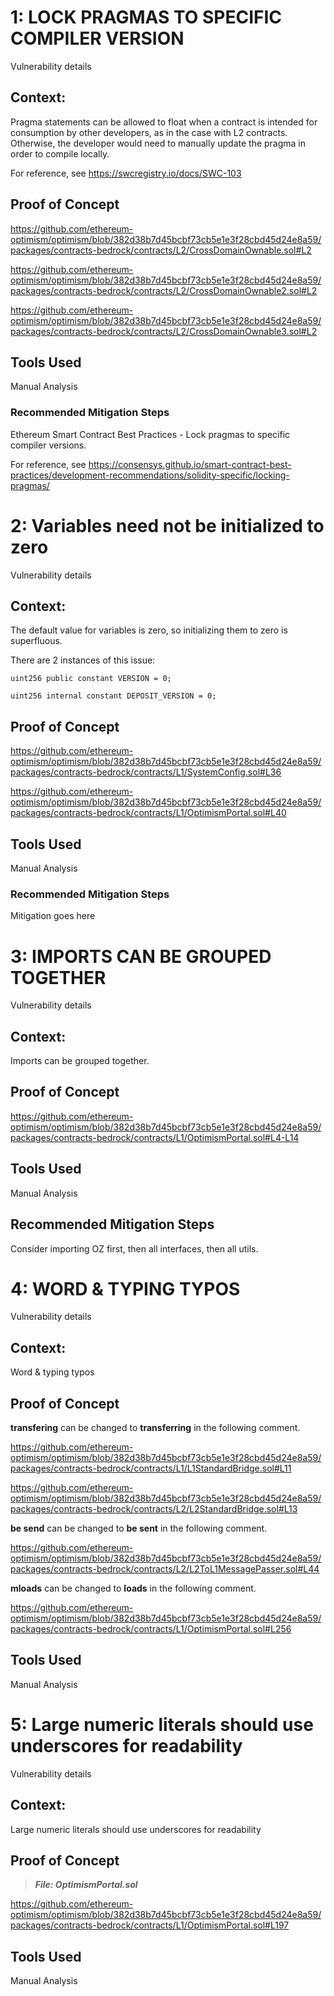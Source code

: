 # 1: LOCK PRAGMAS TO SPECIFIC COMPILER VERSION

Vulnerability details

## Context:

Pragma statements can be allowed to float when a contract is intended for consumption by other developers, as in the case with L2 contracts. Otherwise, the developer would need to manually update the pragma in order to compile locally.

For reference, see https://swcregistry.io/docs/SWC-103


## Proof of Concept

https://github.com/ethereum-optimism/optimism/blob/382d38b7d45bcbf73cb5e1e3f28cbd45d24e8a59/packages/contracts-bedrock/contracts/L2/CrossDomainOwnable.sol#L2

https://github.com/ethereum-optimism/optimism/blob/382d38b7d45bcbf73cb5e1e3f28cbd45d24e8a59/packages/contracts-bedrock/contracts/L2/CrossDomainOwnable2.sol#L2

https://github.com/ethereum-optimism/optimism/blob/382d38b7d45bcbf73cb5e1e3f28cbd45d24e8a59/packages/contracts-bedrock/contracts/L2/CrossDomainOwnable3.sol#L2

## Tools Used

Manual Analysis

### Recommended Mitigation Steps

Ethereum Smart Contract Best Practices - Lock pragmas to specific compiler versions. 

For reference, see https://consensys.github.io/smart-contract-best-practices/development-recommendations/solidity-specific/locking-pragmas/

# 2: Variables need not be initialized to zero

Vulnerability details

## Context:

The default value for variables is zero, so initializing them to zero is superfluous.

There are 2 instances of this issue:

    uint256 public constant VERSION = 0;

    uint256 internal constant DEPOSIT_VERSION = 0;

## Proof of Concept

https://github.com/ethereum-optimism/optimism/blob/382d38b7d45bcbf73cb5e1e3f28cbd45d24e8a59/packages/contracts-bedrock/contracts/L1/SystemConfig.sol#L36

https://github.com/ethereum-optimism/optimism/blob/382d38b7d45bcbf73cb5e1e3f28cbd45d24e8a59/packages/contracts-bedrock/contracts/L1/OptimismPortal.sol#L40

## Tools Used

Manual Analysis

### Recommended Mitigation Steps

Mitigation goes here

# 3: IMPORTS CAN BE GROUPED TOGETHER

Vulnerability details

## Context:

Imports can be grouped together.

## Proof of Concept

https://github.com/ethereum-optimism/optimism/blob/382d38b7d45bcbf73cb5e1e3f28cbd45d24e8a59/packages/contracts-bedrock/contracts/L1/OptimismPortal.sol#L4-L14

## Tools Used

Manual Analysis

## Recommended Mitigation Steps

Consider importing OZ first, then all interfaces, then all utils.


# 4: WORD & TYPING TYPOS

Vulnerability details

## Context:

Word & typing typos

## Proof of Concept

__transfering__  can be changed to __transferring__  in the following comment.

https://github.com/ethereum-optimism/optimism/blob/382d38b7d45bcbf73cb5e1e3f28cbd45d24e8a59/packages/contracts-bedrock/contracts/L1/L1StandardBridge.sol#L11

https://github.com/ethereum-optimism/optimism/blob/382d38b7d45bcbf73cb5e1e3f28cbd45d24e8a59/packages/contracts-bedrock/contracts/L2/L2StandardBridge.sol#L13

__be send__  can be changed to __be sent__  in the following comment.

https://github.com/ethereum-optimism/optimism/blob/382d38b7d45bcbf73cb5e1e3f28cbd45d24e8a59/packages/contracts-bedrock/contracts/L2/L2ToL1MessagePasser.sol#L44

__mloads__  can be changed to __loads__  in the following comment.

https://github.com/ethereum-optimism/optimism/blob/382d38b7d45bcbf73cb5e1e3f28cbd45d24e8a59/packages/contracts-bedrock/contracts/L1/OptimismPortal.sol#L256


## Tools Used

Manual Analysis

# 5: Large numeric literals should use underscores for readability

Vulnerability details

## Context:

Large numeric literals should use underscores for readability

## Proof of Concept

> ***File: OptimismPortal.sol***

https://github.com/ethereum-optimism/optimism/blob/382d38b7d45bcbf73cb5e1e3f28cbd45d24e8a59/packages/contracts-bedrock/contracts/L1/OptimismPortal.sol#L197

## Tools Used

Manual Analysis

